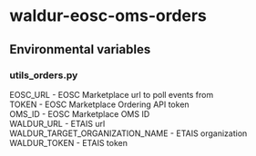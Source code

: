 # waldur-eosc-oms-orders

## Environmental variables

### utils_orders.py

EOSC_URL - EOSC Marketplace url to poll events from \
TOKEN - EOSC Marketplace Ordering API token \
OMS_ID - EOSC Marketplace OMS ID \
WALDUR_URL - ETAIS url \
WALDUR_TARGET_ORGANIZATION_NAME - ETAIS organization \
WALDUR_TOKEN - ETAIS token
